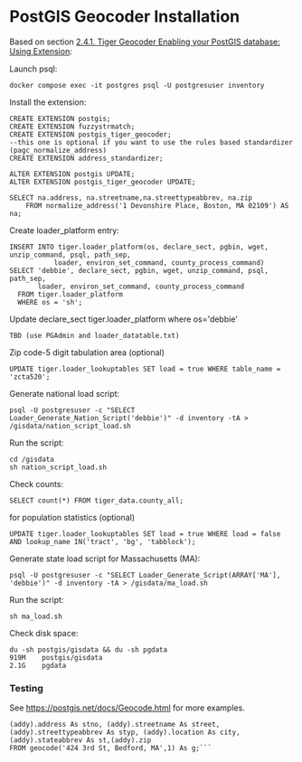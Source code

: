 # PostGIS Geocoder Installation

Based on section [2.4.1. Tiger Geocoder Enabling your PostGIS database: Using Extension](https://postgis.net/docs/postgis_installation.html#install_tiger_geocoder_extension):

Launch psql:
```
docker compose exec -it postgres psql -U postgresuser inventory
```

Install the extension:
```
CREATE EXTENSION postgis;
CREATE EXTENSION fuzzystrmatch;
CREATE EXTENSION postgis_tiger_geocoder;
--this one is optional if you want to use the rules based standardizer (pagc_normalize_address)
CREATE EXTENSION address_standardizer;

ALTER EXTENSION postgis UPDATE;
ALTER EXTENSION postgis_tiger_geocoder UPDATE;
```

```
SELECT na.address, na.streetname,na.streettypeabbrev, na.zip
	FROM normalize_address('1 Devonshire Place, Boston, MA 02109') AS na;
```

Create loader_platform entry:
```
INSERT INTO tiger.loader_platform(os, declare_sect, pgbin, wget, unzip_command, psql, path_sep,
		   loader, environ_set_command, county_process_command)
SELECT 'debbie', declare_sect, pgbin, wget, unzip_command, psql, path_sep,
	   loader, environ_set_command, county_process_command
  FROM tiger.loader_platform
  WHERE os = 'sh';
```

Update declare_sect tiger.loader_platform where os='debbie'
```
TBD (use PGAdmin and loader_datatable.txt)
```

Zip code-5 digit tabulation area (optional)
```
UPDATE tiger.loader_lookuptables SET load = true WHERE table_name = 'zcta520';
```

Generate national load script:
```
psql -U postgresuser -c "SELECT Loader_Generate_Nation_Script('debbie')" -d inventory -tA > /gisdata/nation_script_load.sh
```

Run the script:
```
cd /gisdata
sh nation_script_load.sh
```

Check counts:
```
SELECT count(*) FROM tiger_data.county_all;
```

for population statistics (optional)
```
UPDATE tiger.loader_lookuptables SET load = true WHERE load = false AND lookup_name IN('tract', 'bg', 'tabblock');
```

Generate state load script for Massachusetts (MA):
```
psql -U postgresuser -c "SELECT Loader_Generate_Script(ARRAY['MA'], 'debbie')" -d inventory -tA > /gisdata/ma_load.sh
```

Run the script:
```
sh ma_load.sh
```

Check disk space:
```
du -sh postgis/gisdata && du -sh pgdata
919M	postgis/gisdata
2.1G	pgdata
```


### Testing
See https://postgis.net/docs/Geocode.html for more examples.

```SELECT g.rating, ST_AsText(ST_SnapToGrid(g.geomout,0.00001)) As wktlonlat,
(addy).address As stno, (addy).streetname As street,
(addy).streettypeabbrev As styp, (addy).location As city, (addy).stateabbrev As st,(addy).zip
FROM geocode('424 3rd St, Bedford, MA',1) As g;```

